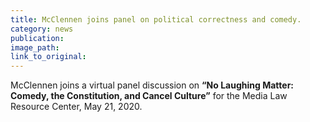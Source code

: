 ```yaml
---
title: McClennen joins panel on political correctness and comedy.
category: news
publication:
image_path:
link_to_original:
---
```


McClennen joins a virtual panel discussion on **“****No Laughing Matter: Comedy, the Constitution, and Cancel Culture****”** for the Media Law Resource Center, May 21, 2020.